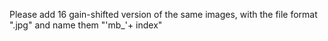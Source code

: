 Please add 16 gain-shifted version of the same images, with the file format ".jpg" and name them "'mb_'+ index"

